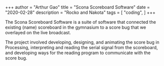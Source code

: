 +++
author = "Arthur Gao"
title = "Scona Scoreboard Software"
date = "2020-02-28"
description = "Rocko and Nakota"
tags = [
    "coding",
]
+++

The Scona Scoreboard Software is a suite of software that connected the existing (name) scoreboard in the gymnasium to a score bug that we overlayed on the live broadcast. 

The project involved developing, designing, and animating the score bug in Processing, interpreting and reading the serial signal from the scoreboard, and developing ways for the reading program to communicate with the score bug.  